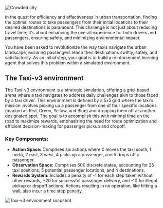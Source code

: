 ![Crowded city](https://i.pinimg.com/originals/16/70/92/167092fe1d52f715f24f0de5ca8a6159.jpg)

In the quest for efficiency and effectiveness in urban transportation, finding the optimal routes to take passengers from their initial locations to their desired destinations is paramount. This challenge is not just about reducing travel time; it's about enhancing the overall experience for both drivers and passengers, ensuring safety, and minimizing environmental impact. 

You have been asked to revolutionize the way taxis navigate the urban landscape, ensuring passengers reach their destinations swiftly, safely, and satisfactorily. As an initial step, your goal is to build a reinforcement learning agent that solves this problem within a simulated environment.

## The Taxi-v3 environment
The Taxi-v3 environment is a strategic simulation, offering a grid-based arena where a taxi navigates to address daily challenges akin to those faced by a taxi driver. This environment is defined by a 5x5 grid where the taxi's mission involves picking up a passenger from one of four specific locations (marked as Red, Green, Yellow, and Blue) and dropping them off at another designated spot. The goal is to accomplish this with minimal time on the road to maximize rewards, emphasizing the need for route optimization and efficient decision-making for passenger pickup and dropoff.

### Key Components:
- **Action Space:** Comprises six actions where 0 moves the taxi south, 1 north, 2 east, 3 west, 4 picks up a passenger, and 5 drops off a passenger.
- **Observation Space:** Comprises 500 discrete states, accounting for 25 taxi positions, 5 potential passenger locations, and 4 destinations. 
- **Rewards System:** Includes a penalty of -1 for each step taken without other rewards, +20 for successful passenger delivery, and -10 for illegal pickup or dropoff actions. Actions resulting in no operation, like hitting a wall, also incur a time step penalty.

![Taxi-v3 environment snapshot](https://miro.medium.com/v2/resize:fit:1100/1*-fvGNHiKbCfYjf5Lgh_kdQ.gif)

